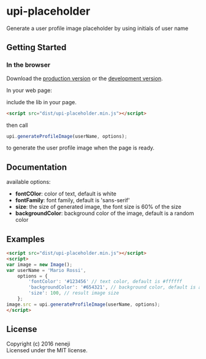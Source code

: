 # upi-placeholder

Generate a user profile image placeholder by using initials of user name

## Getting Started

### In the browser
Download the [production version][min] or the [development version][max].

[min]: https://raw.github.com/neneji/upi-placeholder/master/dist/upi-placeholder.min.js
[max]: https://raw.github.com/neneji/upi-placeholder/master/dist/upi-placeholder.js

In your web page:

include the lib in your page.

```html
<script src="dist/upi-placeholder.min.js"></script>
```

then call
```js
upi.generateProfileImage(userName, options);
```
to generate the user profile image when the page is ready.

## Documentation
available options:
* **fontCOlor**: color of text, default is white
* **fontFamily**: font family, default is 'sans-serif'
* **size**: the size of generated image, the font size is 60% of the size
* **backgroundColor**: background color of the image, default is a random color

## Examples
```html
<script src="dist/upi-placeholder.min.js"></script>
<script>
var image = new Image();
var userName = 'Mario Rossi',
    options = {
        'fontColor': '#123456' // text color, default is #ffffff
        'backgroundColor': '#654321', // background color, default is a random color
        'size': 100, // result image size
    };
image.src = upi.generateProfileImage(userName, options);
</script>
```

## License
Copyright (c) 2016 neneji  
Licensed under the MIT license.
